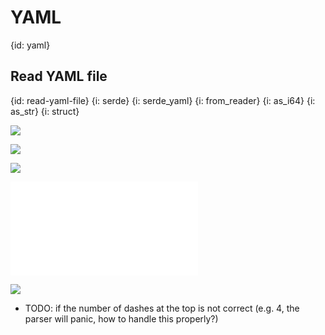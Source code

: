 # YAML
{id: yaml}

## Read YAML file
{id: read-yaml-file}
{i: serde}
{i: serde_yaml}
{i: from_reader}
{i: as_i64}
{i: as_str}
{i: struct}


![](examples/yaml/read-yaml-file/out.out)


![](examples/yaml/read-yaml-file/data.yaml)

![](examples/yaml/read-yaml-file/Cargo.toml)


![](examples/yaml/read-yaml-file/src/main.rs)

![](examples/yaml/read-yaml-file/out.out)

* TODO: if the number of dashes at the top is not correct (e.g. 4, the parser will panic, how to handle this properly?)

